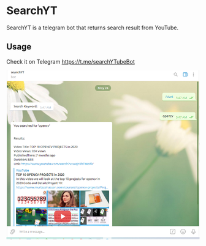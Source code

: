 # SearchYT

SearchYT is a telegram bot that returns search result from YouTube.

## Usage

Check it on Telegram https://t.me/searchYTubeBot

<img src="png/botmessage.PNG">
